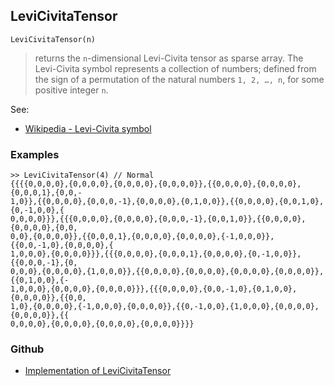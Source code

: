 ## LeviCivitaTensor

```
LeviCivitaTensor(n)
```

> returns the `n`-dimensional Levi-Civita tensor as sparse array. The Levi-Civita symbol represents a collection of numbers; defined from the sign of a permutation of the natural numbers `1, 2, …, n`, for some positive integer `n`.  

See:
* [Wikipedia - Levi-Civita symbol](https://en.wikipedia.org/wiki/Levi-Civita_symbol)
 

### Examples

```
>> LeviCivitaTensor(4) // Normal 
{{{{0,0,0,0},{0,0,0,0},{0,0,0,0},{0,0,0,0}},{{0,0,0,0},{0,0,0,0},{0,0,0,1},{0,0,- 
1,0}},{{0,0,0,0},{0,0,0,-1},{0,0,0,0},{0,1,0,0}},{{0,0,0,0},{0,0,1,0},{0,-1,0,0},{
0,0,0,0}}},{{{0,0,0,0},{0,0,0,0},{0,0,0,-1},{0,0,1,0}},{{0,0,0,0},{0,0,0,0},{0,0,
0,0},{0,0,0,0}},{{0,0,0,1},{0,0,0,0},{0,0,0,0},{-1,0,0,0}},{{0,0,-1,0},{0,0,0,0},{
1,0,0,0},{0,0,0,0}}},{{{0,0,0,0},{0,0,0,1},{0,0,0,0},{0,-1,0,0}},{{0,0,0,-1},{0,
0,0,0},{0,0,0,0},{1,0,0,0}},{{0,0,0,0},{0,0,0,0},{0,0,0,0},{0,0,0,0}},{{0,1,0,0},{-
1,0,0,0},{0,0,0,0},{0,0,0,0}}},{{{0,0,0,0},{0,0,-1,0},{0,1,0,0},{0,0,0,0}},{{0,0,
1,0},{0,0,0,0},{-1,0,0,0},{0,0,0,0}},{{0,-1,0,0},{1,0,0,0},{0,0,0,0},{0,0,0,0}},{{
0,0,0,0},{0,0,0,0},{0,0,0,0},{0,0,0,0}}}}
```
 

### Github

* [Implementation of LeviCivitaTensor](https://github.com/axkr/symja_android_library/blob/master/symja_android_library/matheclipse-core/src/main/java/org/matheclipse/core/builtin/TensorFunctions.java#L267) 
